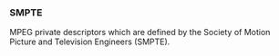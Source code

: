 ### SMPTE

MPEG private descriptors which are defined by the Society of Motion Picture and Television Engineers (SMPTE).
